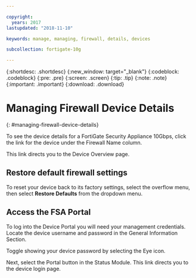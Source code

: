 ```yaml
---

copyright:
  years: 2017
lastupdated: "2018-11-10"

keywords: manage, managing, firewall, details, devices

subcollection: fortigate-10g

---
```


{:shortdesc: .shortdesc}
{:new_window: target="_blank"}
{:codeblock: .codeblock}
{:pre: .pre}
{:screen: .screen}
{:tip: .tip}
{:note: .note}
{:important: .important}
{:download: .download}

# Managing Firewall Device Details
{: #managing-firewall-device-details}

To see the device details for a FortiGate Security Appliance 10Gbps, click the link for the device under the Firewall Name column.

This link directs you to the Device Overview page.

## Restore default firewall settings

To reset your device back to its factory settings, select the overflow menu, then select **Restore Defaults** from the dropdown menu.

## Access the FSA Portal

To log into the Device Portal you will need your management credentials. Locate the device username and password in the General Information Section.

Toggle showing your device password by selecting the Eye icon.

Next, select the Portal button in the Status Module. This link directs you to the device login page.
